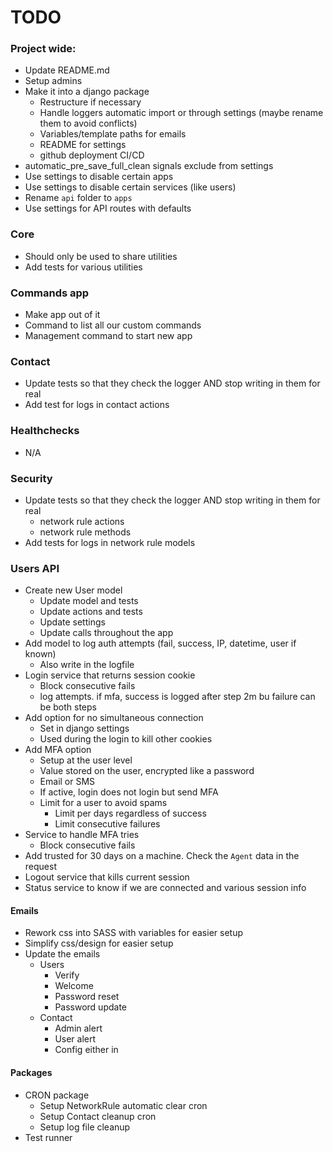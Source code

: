 # TODO

### Project wide:
- Update README.md
- Setup admins
- Make it into a django package
    - Restructure if necessary
    - Handle loggers automatic import or through settings (maybe rename them to avoid conflicts) 
    - Variables/template paths for emails
    - README for settings
    - github deployment CI/CD
- automatic_pre_save_full_clean signals exclude from settings
- Use settings to disable certain apps
- Use settings to disable certain services (like users)
- Rename `api` folder to `apps`
- Use settings for API routes with defaults


### Core
- Should only be used to share utilities
- Add tests for various utilities


### Commands app
- Make app out of it
- Command to list all our custom commands
- Management command to start new app


### Contact
- Update tests so that they check the logger AND stop writing in them for real
- Add test for logs in contact actions


### Healthchecks
- N/A


### Security
- Update tests so that they check the logger AND stop writing in them for real
    - network rule actions
    - network rule methods
- Add tests for logs in network rule models


### Users API
- Create new User model
    - Update model and tests
    - Update actions and tests
    - Update settings
    - Update calls throughout the app
- Add model to log auth attempts (fail, success, IP, datetime, user if known)
    - Also write in the logfile
- Login service that returns session cookie
    - Block consecutive fails
    - log attempts. if mfa, success is logged after step 2m bu failure can be both steps
- Add option for no simultaneous connection
    - Set in django settings
    - Used during the login to kill other cookies
- Add MFA option
    - Setup at the user level
    - Value stored on the user, encrypted like a password
    - Email or SMS
    - If active, login does not login but send MFA
    - Limit for a user to avoid spams
        - Limit per days regardless of success
        - Limit consecutive failures
- Service to handle MFA tries
    - Block consecutive fails
- Add trusted for 30 days on a machine. Check the `Agent` data in the request
- Logout service that kills current session
- Status service to know if we are connected and various session info


#### Emails
- Rework css into SASS with variables for easier setup
- Simplify css/design for easier setup
- Update the emails
    - Users
        - Verify
        - Welcome
        - Password reset
        - Password update
    - Contact
        - Admin alert
        - User alert
        - Config either in 


#### Packages
- CRON package
   - Setup NetworkRule automatic clear cron
   - Setup Contact cleanup cron
   - Setup log file cleanup
- Test runner
